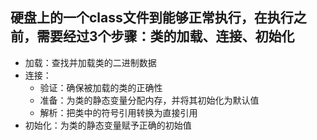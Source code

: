 ## 硬盘上的一个class文件到能够正常执行，在执行之前，需要经过3个步骤：类的加载、连接、初始化
* 加载：查找并加载类的二进制数据
* 连接：
    * 验证：确保被加载的类的正确性
    * 准备：为类的静态变量分配内存，并将其初始化为默认值
    * 解析：把类中的符号引用转换为直接引用
* 初始化：为类的静态变量赋予正确的初始值